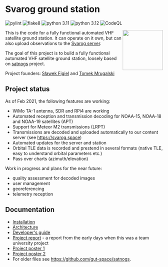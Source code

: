 # Svarog ground station

![pylint](https://github.com/gut-space/svarog-station/actions/workflows/pylint.yml/badge.svg)
![flake8](https://github.com/gut-space/svarog-station/actions/workflows/flake8.yml/badge.svg)
![python 3.11](https://github.com/gut-space/svarog-station/actions/workflows/pytest-3.11.yml/badge.svg)
![python 3.12](https://github.com/gut-space/svarog-station/actions/workflows/pytest-3.12.yml/badge.svg)
![CodeQL](https://github.com/gut-space/svarog-station/actions/workflows/github-code-scanning/codeql/badge.svg)

<img align="right" width="128" height="128" src="https://github.com/gut-space/svarog/blob/master/doc/logo.png">

This is the code for a fully functional automated VHF satellite ground station. It can operate on it own,
but can also upload observations to the [Svarog server](https://github.com/gut-space/svarog-server).


The goal of this project is to build a fully functional automated VHF satellite ground station, loosely based on [satnogs](https://satnogs.org) project.

Project founders: [Sławek Figiel](https://github.com/fivitti) and [Tomek Mrugalski](https://github.com/tomaszmrugalski/)

## Project status

As of Feb 2021, the following features are working:

- WiMo TA-1 antenna, SDR and RPi4 are working
- Automated reception and transmission decoding for NOAA-15, NOAA-18 and NOAA-19 satellites (APT)
- Support for Meteor M2 transmissions (LRPT)
- Transmissions are decoded and uploaded automatically to our content server (see https://svarog.space)
- Automated updates for the server and station
- Orbital TLE data is recorded and prestend in several formats (native TLE, easy to understand orbital parameters etc.)
- Pass over charts (azimuth/elevation)

Work in progress and plans for the near future:

- quality assessment for decoded images
- user management
- georeferencing
- telemetry reception

## Documentation

- [Installation](doc/install.md)
- [Architecture](doc/arch.md)
- [Developer's guide](doc/devel.md)
- [Project report](doc/prototype-phase/satnogs-gdn-report.pdf) - a report from the early days when this was a team university project
- [Project poster 1](doc/prototype-phase/poster1-pl.jpg)
- [Project poster 2](doc/prototype-phase/poster2-en.jpg)
- For older files see https://github.com/gut-space/satnogs.
